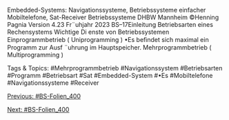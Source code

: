 Embedded-Systems: Navigationssysteme, Betriebssysteme einfacher Mobiltelefone, Sat-Receiver
Betriebssysteme DHBW Mannheim ©Henning Pagnia Version 4.23 Fr¨uhjahr 2023 BS–17Einleitung Betriebsarten eines Rechensystems Wichtige Di enste von Betriebssystemen
Einprogrammbetrieb ( Uniprogramming )
•Es beﬁndet sich maximal ein Programm zur Ausf ¨uhrung im Hauptspeicher.
Mehrprogrammbetrieb ( Multiprogramming )

   Tags & Topics:
   #Mehrprogrammbetrieb
   #Navigationssystem
   #Betriebsarten
   #Programm
   #Betriebsart
   #Sat
   #Embedded-System
   #•Es
   #Mobiltelefone
   #Navigationssysteme
   #Receiver

[Previous: #BS-Folien_400](BS-Folien_400.md)

[Next: #BS-Folien_400](BS-Folien_400.md)